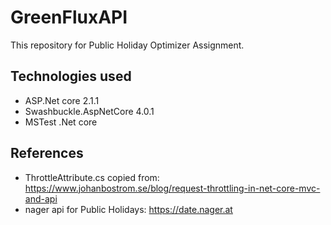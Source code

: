 # GreenFluxAPI

This repository for Public Holiday Optimizer Assignment.


## Technologies used
- ASP.Net core  2.1.1
- Swashbuckle.AspNetCore 4.0.1
- MSTest .Net core

## References 
- ThrottleAttribute.cs copied from: https://www.johanbostrom.se/blog/request-throttling-in-net-core-mvc-and-api
- nager api for Public Holidays: https://date.nager.at
